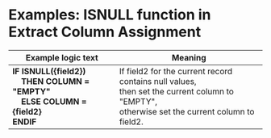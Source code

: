 
# Examples: ISNULL function in Extract Column Assignment 

|Example logic text|Meaning|
|------------------|-------|
|**IF ISNULL({field2})<br>&nbsp;&nbsp;&nbsp;&nbsp;THEN COLUMN = "EMPTY"<br>&nbsp;&nbsp;&nbsp;&nbsp;ELSE COLUMN = {field2}<br>ENDIF**|If field2 for the current record contains null values,<br>then set the current column to "EMPTY",<br>otherwise set the current column to field2.|

